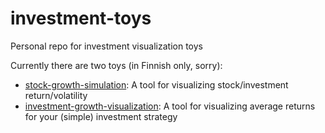 # investment-toys
Personal repo for investment visualization toys

Currently there are two toys (in Finnish only, sorry):
- [stock-growth-simulation](https://esiivola.github.io/investment-toys/stock-growth-simulation.html): A tool for visualizing stock/investment return/volatility
- [investment-growth-visualization](https://esiivola.github.io/investment-toys/investment-growth-visualization.html): A tool for visualizing average returns for your (simple) investment strategy
